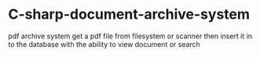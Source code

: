 # C-sharp-document-archive-system
pdf archive system get a pdf file from filesystem or scanner then insert it in to the database with the ability to view document or search 
